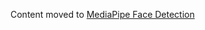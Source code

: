 Content moved to
[MediaPipe Face Detection](https://google.github.io/mediapipe/solutions/face_detection)
